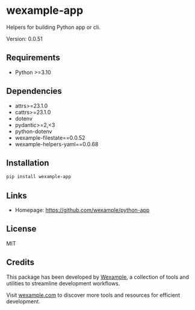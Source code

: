 # wexample-app

Helpers for building Python app or cli.

Version: 0.0.51

## Requirements

- Python >=3.10

## Dependencies

- attrs>=23.1.0
- cattrs>=23.1.0
- dotenv
- pydantic>=2,<3
- python-dotenv
- wexample-filestate==0.0.52
- wexample-helpers-yaml==0.0.68

## Installation

```bash
pip install wexample-app
```

## Links

- Homepage: https://github.com/wexample/python-app

## License

MIT
## Credits

This package has been developed by [Wexample](https://wexample.com), a collection of tools and utilities to streamline development workflows.

Visit [wexample.com](https://wexample.com) to discover more tools and resources for efficient development.